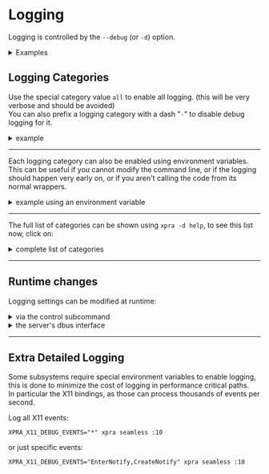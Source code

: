# Logging

Logging is controlled by the `--debug` (or `-d`) option.

<details>
  <summary>Examples</summary>

Enable `geometry` debugging with a client:
```shell
xpra attach -d geometry
```

***

Start a seamless server with `focus` debugging enabled:
```shell
xpra seamless -d focus --start=xterm
```
</details>


## Logging Categories
Use the special category value `all` to enable all logging. (this will be very verbose and should be avoided)\
You can also prefix a logging category with a dash "`-`" to disable debug logging for it.
<details>
  <summary>example</summary>

To log everything except the `window` and `focus` categories:
```shell
xpra seamless :10 -d all,-window,-focus
```
</details>

***

Each logging category can also be enabled using environment variables. \
This can be useful if you cannot modify the command line, or if the logging should happen
very early on, or if you aren't calling the code from its normal wrappers.
<details>
  <summary>example using an environment variable</summary>

to enable "geometry" debugging with the `attach` subcommand use:
```shell
XPRA_GEOMETRY_DEBUG=1 xpra attach
```
</details>

***

The full list of categories can be shown using `xpra -d help`, to see this list now, click on:
<details>
  <summary>complete list of categories</summary>

| Area                                 | Description                                                        |
|--------------------------------------|--------------------------------------------------------------------|
| **Client:**                          |                                                                    |
| client                               | all client code                                                    |
| paint                                | client window paint code                                           |
| draw                                 | client draw packets processing                                     |
| cairo                                | calls to the cairo drawing library                                 |
| opengl                               | [OpenGL rendering](Client-OpenGL.md)                               |
| info                                 | `About` and `Session info` dialogs                                 |
| launcher                             | client launcher program                                            |
| **General:**                         |                                                                    |
| clipboard                            | all [clipboard](../Features/Clipboard.md) operations               |
| notify                               | [notifications forwarding](../Features/Notifications.md)           |
| tray                                 | [system tray forwarding](../Features/System-Tray.md)               |
| printing                             | [printer forwarding](../Features/Printing.md)                      |
| file                                 | [file transfers](../Features/File-Transfers.md)                    |
| keyboard                             | [keyboard](../Features/Keyboard.md) mapping and key event handling |
| screen                               | screen and workarea dimensions                                     |
| fps                                  | Frames per second                                                  |
| xsettings                            | XSettings synchronization                                          |
| dbus                                 | DBUS calls                                                         |
| rpc                                  | Remote Procedure Calls                                             |
| menu                                 | Menus                                                              |
| events                               | System and window events                                           |
| **Window:**                          |                                                                    |
| window                               | all window code                                                    |
| damage                               | X11 repaint events                                                 |
| geometry                             | window geometry                                                    |
| shape                                | window shape forwarding (`XShape`)                                 |
| focus                                | window focus                                                       |
| workspace                            | window workspace synchronization                                   |
| metadata                             | window metadata                                                    |
| alpha                                | window Alpha channel (transparency)                                |
| state                                | window state changes                                               |
| icon                                 | window icons                                                       |
| frame                                | window frame                                                       |
| grab                                 | window grabs (both keyboard and mouse)                             |
| dragndrop                            | window drag-n-drop events                                          |
| filters                              | window filters                                                     |
| **[Encoding](Encodings.md):**        |                                                                    |
| codec                                | all codecs                                                         |
| loader                               | codec loader                                                       |
| video                                | video encoding and decoding                                        |
| score                                | video pipeline scoring and selection                               |
| encoding                             | encoding selection and compression                                 |
| scaling                              | picture scaling                                                    |
| scroll                               | scrolling detection and compression                                |
| subregion                            | video subregion processing                                         |
| regiondetect                         | video region detection                                             |
| regionrefresh                        | video region refresh                                               |
| refresh                              | refresh of lossy screen updates                                    |
| compress                             | pixel compression                                                  |
| **[Codec](Encodings.md):**           |                                                                    |
| csc                                  | colourspace conversion codecs                                      |
| cuda                                 | CUDA device access (nvenc)                                         |
| cython                               | Cython CSC module                                                  |
| swscale                              | swscale CSC module                                                 |
| libyuv                               | libyuv CSC module                                                  |
| decoder                              | all decoders                                                       |
| encoder                              | all encoders                                                       |
| pillow                               | pillow encoder and decoder                                         |
| jpeg                                 | JPEG codec                                                         |
| vpx                                  | libvpx encoder and decoder                                         |
| nvenc                                | nvenc hardware encoder                                             |
| nvfbc                                | nfbc screen capture                                                |
| x264                                 | libx264 encoder                                                    |
| webp                                 | libwebp encoder and decoder                                        |
| webcam                               | webcam access                                                      |
| **Pointer:**                         |                                                                    |
| mouse                                | mouse motion                                                       |
| cursor                               | mouse cursor shape                                                 |
| **Misc:**                            |                                                                    |
| gtk                                  | all GTK code: bindings, client, etc                                |
| util                                 | all utility functions                                              |
| gobject                              | command line clients                                               |
| test                                 | test code                                                          |
| verbose                              | very verbose flag                                                  |
| **[Network](../Network/README.md):** |                                                                    |
| network                              | all network code                                                   |
| bandwidth                            | bandwidth detection and management                                 |
| ssh                                  | [SSH](../Network/SSH.md) connections                               |
| ssl                                  | [SSL](../Network/SSL.md) connections                               |
| http                                 | HTTP requests                                                      |
| rfb                                  | RFB Protocol                                                       |
| mmap                                 | mmap transfers                                                     |
| protocol                             | packet input and output                                            |
| websocket                            | WebSocket layer                                                    |
| named-pipe                           | Named pipe                                                         |
| crypto                               | [encryption](../Network/Encryption.md)                             |
| auth                                 | [authentication](Authentication.md)                                |
| upnp                                 | UPnP                                                               |
| **Server:**                          |                                                                    |
| server                               | all server code                                                    |
| proxy                                | [proxy server](Proxy-Server.md)                                    |
| shadow                               | [shadow server](Shadow.md)                                         |
| command                              | server control channel                                             |
| timeout                              | server timeouts                                                    |
| exec                                 | executing commands                                                 |
| mdns                                 | [mDNS](../Network/Multicast-DNS.md) session publishing             |
| stats                                | server statistics                                                  |
| xshm                                 | XShm pixel capture                                                 |
| **Audio:**                           |                                                                    |
| audio                                | all audio                                                          |
| gstreamer                            | GStreamer internal messages                                        |
| av-sync                              | Audio-video sync                                                   |
| **X11:**                             |                                                                    |
| x11                                  | all X11 code                                                       |
| xinput                               | XInput bindings                                                    |
| bindings                             | X11 Cython bindings                                                |
| core                                 | X11 core bindings                                                  |
| randr                                | X11 RandR bindings                                                 |
| ximage                               | X11 XImage bindings                                                |
| error                                | X11 errors                                                         |
| **Platform:**                        |                                                                    |
| platform                             | all platform support code                                          |
| import                               | platform support imports                                           |
| osx                                  | MacOS platform support                                             |
| win32                                | Microsoft Windows platform support                                 |
| posix                                | Posix platform                                                     |
</details>

***

## Runtime changes

Logging settings can be modified at runtime:
<details>
  <summary>via the control subcommand</summary>

Using the `control` channel:
```shell
xpra control :DISPLAY debug enable CATEGORY
```
This can be used to control both servers and clients (using the client's socket path: #2406).

The server can also forward debug control commands to the clients connected to it using `client debug`:
```shell
xpra control :DISPLAY client debug enable geometry
```

***

You can enable many categories at once:
```shell
xpra control :2 debug enable window geometry screen
```
Or only enable loggers that match multiple categories with `+`:
```shell
xpra control :2  debug disable focus+grab
```
</details>
<details>
  <summary>the server's dbus interface</summary>

The debug control commands are also available through the server's dbus interface, see [#904](https://github.com/Xpra-org/xpra/issues/904).
</details>

***

## Extra Detailed Logging
Some subsystems require special environment variables to enable logging, this is done to minimize the cost of logging in performance critical paths.\
In particular the X11 bindings, as those can process thousands of events per second.

Log all X11 events:
```shell
XPRA_X11_DEBUG_EVENTS="*" xpra seamless :10
```
or just specific events:
```shell
XPRA_X11_DEBUG_EVENTS="EnterNotify,CreateNotify" xpra seamless :10
```
